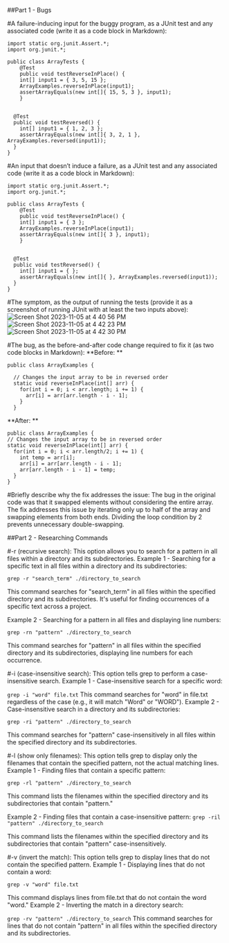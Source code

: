 ##Part 1 - Bugs

#A failure-inducing input for the buggy program, as a JUnit test and any associated code (write it as a code block in Markdown):
```
import static org.junit.Assert.*;
import org.junit.*;

public class ArrayTests {
	@Test 
	public void testReverseInPlace() {
    int[] input1 = { 3, 5, 15 };
    ArrayExamples.reverseInPlace(input1);
    assertArrayEquals(new int[]{ 15, 5, 3 }, input1);
	}


  @Test
  public void testReversed() {
    int[] input1 = { 1, 2, 3 };
    assertArrayEquals(new int[]{ 3, 2, 1 }, ArrayExamples.reversed(input1));
  }
}
```

#An input that doesn’t induce a failure, as a JUnit test and any associated code (write it as a code block in Markdown):
```
import static org.junit.Assert.*;
import org.junit.*;

public class ArrayTests {
	@Test 
	public void testReverseInPlace() {
    int[] input1 = { 3 };
    ArrayExamples.reverseInPlace(input1);
    assertArrayEquals(new int[]{ 3 }, input1);
	}


  @Test
  public void testReversed() {
    int[] input1 = { };
    assertArrayEquals(new int[]{ }, ArrayExamples.reversed(input1));
  }
}
```

#The symptom, as the output of running the tests (provide it as a screenshot of running JUnit with at least the two inputs above):
![Screen Shot 2023-11-05 at 4 40 56 PM](https://github.com/Naweidh/cse15l-lab-reports/assets/146774867/b2525e98-4ba4-44ce-a513-06b514d3b3c8)
![Screen Shot 2023-11-05 at 4 42 23 PM](https://github.com/Naweidh/cse15l-lab-reports/assets/146774867/b94f3028-ab43-4cec-a38f-220e246deb5e)
![Screen Shot 2023-11-05 at 4 42 30 PM](https://github.com/Naweidh/cse15l-lab-reports/assets/146774867/5b872dd2-2080-4fac-b374-8f162166d076)


#The bug, as the before-and-after code change required to fix it (as two code blocks in Markdown):
**Before: **
```
public class ArrayExamples {

  // Changes the input array to be in reversed order
  static void reverseInPlace(int[] arr) {
    for(int i = 0; i < arr.length; i += 1) {
      arr[i] = arr[arr.length - i - 1];
    }
  }
```
**After: **
```
public class ArrayExamples {
// Changes the input array to be in reversed order
static void reverseInPlace(int[] arr) {
  for(int i = 0; i < arr.length/2; i += 1) {
    int temp = arr[i];
    arr[i] = arr[arr.length - i - 1];
    arr[arr.length - i - 1] = temp;
  }
}

```
#Briefly describe why the fix addresses the issue:
The bug in the original code was that it swapped elements without considering the entire array. The fix addresses this issue by iterating only up to half of the array and swapping elements from both ends. Dividing the loop condition by 2 prevents unnecessary double-swapping.

##Part 2 - Researching Commands

#-r (recursive search): This option allows you to search for a pattern in all files within a directory and its subdirectories.
Example 1 - Searching for a specific text in all files within a directory and its subdirectories:
```
grep -r "search_term" ./directory_to_search
```
This command searches for "search_term" in all files within the specified directory and its subdirectories. It's useful for finding occurrences of a specific text across a project.

Example 2 - Searching for a pattern in all files and displaying line numbers:
```
grep -rn "pattern" ./directory_to_search
```
This command searches for "pattern" in all files within the specified directory and its subdirectories, displaying line numbers for each occurrence.

#-i (case-insensitive search): This option tells grep to perform a case-insensitive search.
Example 1 - Case-insensitive search for a specific word:

```grep -i "word" file.txt```
This command searches for "word" in file.txt regardless of the case (e.g., it will match "Word" or "WORD").
Example 2 - Case-insensitive search in a directory and its subdirectories:

```grep -ri "pattern" ./directory_to_search```

This command searches for "pattern" case-insensitively in all files within the specified directory and its subdirectories.

#-l (show only filenames): This option tells grep to display only the filenames that contain the specified pattern, not the actual matching lines.
Example 1 - Finding files that contain a specific pattern:

```grep -rl "pattern" ./directory_to_search```

This command lists the filenames within the specified directory and its subdirectories that contain "pattern."

Example 2 - Finding files that contain a case-insensitive pattern:
```grep -ril "pattern" ./directory_to_search```

This command lists the filenames within the specified directory and its subdirectories that contain "pattern" case-insensitively.

#-v (invert the match): This option tells grep to display lines that do not contain the specified pattern.
Example 1 - Displaying lines that do not contain a word:

```grep -v "word" file.txt```

This command displays lines from file.txt that do not contain the word "word."
Example 2 - Inverting the match in a directory search:

```grep -rv "pattern" ./directory_to_search```
This command searches for lines that do not contain "pattern" in all files within the specified directory and its subdirectories.

